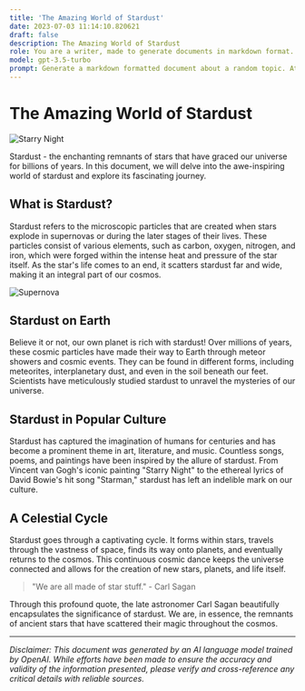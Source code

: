 ```yaml
---
title: 'The Amazing World of Stardust'
date: 2023-07-03 11:14:10.820621
draft: false
description: The Amazing World of Stardust
role: You are a writer, made to generate documents in markdown format. It is very important that all of the documents you generate are in valid markdown format.
model: gpt-3.5-turbo
prompt: Generate a markdown formatted document about a random topic. At the bottom, include a disclaimer explaining that the document was generated by you. The first line of the document should be the title. Make sure that the entire document is in proper markdown format, using a mix of various tags to make the document visually appealing.
---
```


# The Amazing World of Stardust

![Starry Night](https://example.com/images/starry_night.jpg)

Stardust - the enchanting remnants of stars that have graced our universe for billions of years. In this document, we will delve into the awe-inspiring world of stardust and explore its fascinating journey.

## What is Stardust?

Stardust refers to the microscopic particles that are created when stars explode in supernovas or during the later stages of their lives. These particles consist of various elements, such as carbon, oxygen, nitrogen, and iron, which were forged within the intense heat and pressure of the star itself. As the star's life comes to an end, it scatters stardust far and wide, making it an integral part of our cosmos.

![Supernova](https://example.com/images/supernova.jpg)

## Stardust on Earth

Believe it or not, our own planet is rich with stardust! Over millions of years, these cosmic particles have made their way to Earth through meteor showers and cosmic events. They can be found in different forms, including meteorites, interplanetary dust, and even in the soil beneath our feet. Scientists have meticulously studied stardust to unravel the mysteries of our universe.

## Stardust in Popular Culture

Stardust has captured the imagination of humans for centuries and has become a prominent theme in art, literature, and music. Countless songs, poems, and paintings have been inspired by the allure of stardust. From Vincent van Gogh's iconic painting "Starry Night" to the ethereal lyrics of David Bowie's hit song "Starman," stardust has left an indelible mark on our culture.

## A Celestial Cycle

Stardust goes through a captivating cycle. It forms within stars, travels through the vastness of space, finds its way onto planets, and eventually returns to the cosmos. This continuous cosmic dance keeps the universe connected and allows for the creation of new stars, planets, and life itself.

> "We are all made of star stuff." - Carl Sagan

Through this profound quote, the late astronomer Carl Sagan beautifully encapsulates the significance of stardust. We are, in essence, the remnants of ancient stars that have scattered their magic throughout the cosmos.

---

*Disclaimer: This document was generated by an AI language model trained by OpenAI. While efforts have been made to ensure the accuracy and validity of the information presented, please verify and cross-reference any critical details with reliable sources.*